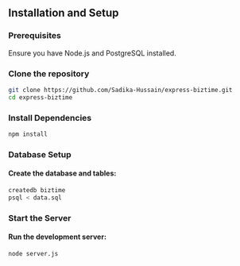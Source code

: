## Installation and Setup
### Prerequisites
Ensure you have Node.js and PostgreSQL installed.
### Clone the repository
``` bash
git clone https://github.com/Sadika-Hussain/express-biztime.git
cd express-biztime
```
### Install Dependencies
``` bash
npm install
```
### Database Setup
#### Create the database and tables:
``` bash
createdb biztime
psql < data.sql
```
### Start the Server
#### Run the development server:
``` bash
node server.js
```